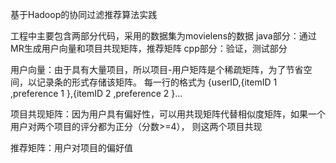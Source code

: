 基于Hadoop的协同过滤推荐算法实践

工程中主要包含两部分代码，采用的数据集为movielens的数据
 java部分：通过MR生成用户向量和项目共现矩阵，推荐矩阵
 cpp部分：验证，测试部分

用户向量：由于具有大量项目，所以项目-用户矩阵是个稀疏矩阵，为了节省空间，以记录条的形式存储该矩阵。
 每一行的格式为 {userID,{itemID 1 ,preference 1 },{itemID 2 ,preference 2 }...

项目共现矩阵：因为用户具有偏好性，可以用共现矩阵代替相似度矩阵，如果一个用户对两个项目的评分都为正分（分数>=4），
 则这两个项目共现

推荐矩阵：用户对项目的偏好值


